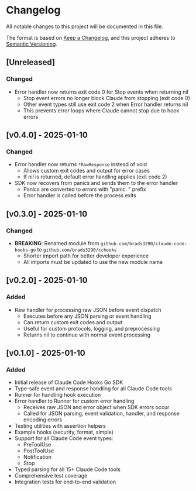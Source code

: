 # Changelog

All notable changes to this project will be documented in this file.

The format is based on [Keep a Changelog](https://keepachangelog.com/en/1.0.0/),
and this project adheres to [Semantic Versioning](https://semver.org/spec/v2.0.0.html).

## [Unreleased]

### Changed
- Error handler now returns exit code 0 for Stop events when returning nil
  - Stop event errors no longer block Claude from stopping (exit code 0)
  - Other event types still use exit code 2 when Error handler returns nil
  - This prevents error loops where Claude cannot stop due to hook errors

## [v0.4.0] - 2025-01-10

### Changed
- Error handler now returns `*RawResponse` instead of void
  - Allows custom exit codes and output for error cases
  - If nil is returned, default error handling applies (exit code 2)
- SDK now recovers from panics and sends them to the error handler
  - Panics are converted to errors with "panic: " prefix
  - Error handler is called before the process exits

## [v0.3.0] - 2025-01-10

### Changed
- **BREAKING**: Renamed module from `github.com/brads3290/claude-code-hooks-go` to `github.com/brads3290/cchooks`
  - Shorter import path for better developer experience
  - All imports must be updated to use the new module name

## [v0.2.0] - 2025-01-10

### Added
- Raw handler for processing raw JSON before event dispatch
  - Executes before any JSON parsing or event handling
  - Can return custom exit codes and output
  - Useful for custom protocols, logging, and preprocessing
  - Returns nil to continue with normal event processing

## [v0.1.0] - 2025-01-10

### Added
- Initial release of Claude Code Hooks Go SDK
- Type-safe event and response handling for all Claude Code tools
- Runner for handling hook execution
- Error handler to Runner for custom error handling
  - Receives raw JSON and error object when SDK errors occur
  - Called for JSON parsing, event validation, handler, and response encoding errors
- Testing utilities with assertion helpers
- Example hooks (security, format, simple)
- Support for all Claude Code event types:
  - PreToolUse
  - PostToolUse
  - Notification
  - Stop
- Typed parsing for all 15+ Claude Code tools
- Comprehensive test coverage
- Integration tests for end-to-end validation
